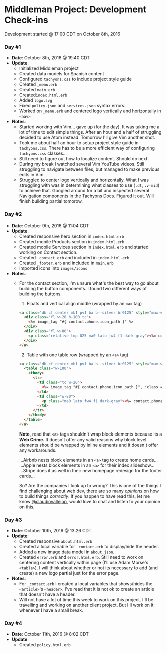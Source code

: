 # Middleman Project: Development Check-ins
Development started @ 17:00 CDT on October 8th, 2016

### Day #1
- **Date**: October 8th, 2016 @ 19:40 CDT
- **Update**:
  - Initialized Middleman project
  - Created data models for Spanish content
  - Configured `tachyons.css` to include project style guide
  - Created `_menu.erb`
  - Created `main.erb`
  - Created`index.html.erb`
  - Added `logo.svg`
  - Fixed `policy.json` and `services.json` syntax errors.
  - Worked on `_menu.erb` and centered logo vertically and horizontally in `<nav>`
- **Notes**:
  - Started working with Vim... gave up (for the day). It was taking me a lot of time to edit simple things. After an hour and a half of struggling decided to use Atom instead. Tomorrow I'll give Vim another shot.
  - Took me about half an hour to setup project style guide in `tachyons.css`. There has to be a more efficient way of configuring `tachyons.css` classes...
  - Still need to figure out how to localize content. Should do next.
  - During my break I watched several Vim YouTube videos. Still struggling to navigate between files, but managed to make previous edits in Vim.
  - Struggled to center logo vertically and horizontally. What I was struggling with was in determining what classes to use (`.dt`, `.v-mid`) to achieve that. Googled around for a bit and inspected several Navigation components in the Tachyons Docs. Figured it out. Will finish building partial tomorow.

### Day #2
- **Date**: October 9th, 2016 @ 11:04 CDT
- **Update**:
  - Created responsive hero section in `index.html.erb`
  - Created mobile Products section in `index.html.erb`
  - Created mobile Services section in `index.html.erb` and started working on Contact section.
  - Created `_contact.erb` and included in `index.html.erb`
  - Created `_footer.erb` and included in `main.erb`
  - Imported icons into `images/icons`
- **Notes**:
  - For the contact section, I'm unsure what's the best way to go about building the button components. I found two different ways of building the buttons.
    1. Floats and vertical align middle (wrapped by an `<a>` tag)
    ```html
    <a class="db cf center mb1 pv1 ba b--silver br0125" style="max-width: 17rem;">
      <div class="fl w-20 h-100 tc">
        <%= image_tag "#{ contact.phone.icon_path }" %>
      </div>
      <div class="fl w-80">
        <p class="relative top-025 ma0 lato fw4 f1 dark-gray"><%= contact.phone.number %></p>
      </div>
    </a>
    ```
    2. Table with one table row (wrapped by an `<a>` tag)
    ```html
    <a class="db cf center mb1 pv1 ba b--silver br0125" style="max-width: 17rem;">
      <table class="w-100">
        <tbody>
          <tr>
            <td class="tc w-20">
              <%= image_tag "#{ contact.phone.icon_path }", :class => "v-mid" %>
            </td>
            <td class="w-80">
              <p class="ma0 lato fw4 f1 dark-gray"><%= contact.phone.number %></p>
            </td>
          </tr>
        </tbody>
      </table>
    </a>
    ```
    **Note,** read that `<a>` tags shouldn't wrap block elements because its a **Web Crime.** It doesn't offer any valid reasons why block level elements should be wrapped by inline elements and it doesn't offer any workarounds.

    ...Airbnb nests block elements in an `<a>` tag to create home cards...
    ...Apple nests block elements in an `<a>` for their index slideshow...
    ...Stripe does it as well in their new homepage redesign for the footer cards...

    So? Are the companies I look up to wrong? This is one of the things I find challenging about web dev, there are so many *opinions* on how to build things *correctly*. If you happen to have read this, let me know [@claudiovallejop](https://twitter.com/claudiovallejop), would love to chat and listen to your opinion on this.

### Day #3
- **Date**: October 10th, 2016 @ 13:26 CDT
- **Update**:
  - Created responsive `about.html.erb`
  - Created a local variable for `_contact.erb` to display/hide the header.
  - Added a new image data model in `about.json`.
  - Created `error.erb` and `error.html.erb`. Still need to work on centering content vertically within page (I'll use Adam Morse's `<table>`). I will think about whether or not its necessary to add (and create) a new logo partial just for the error page.
- **Notes**:
  - For `_contact.erb` I created a local variables that shows/hides the `<article>`'s `<header>`. I've read that it is not ok to create an article that doesn't have a header.
  - Will not have a lot of time this week to work on this project. I'll be travelling and working on another client project. But I'll work on it whenever I have a small break.

### Day #4
- **Date**: October 11th, 2016 @ 8:02 CDT
- **Update**:
  - Created `policy.html.erb`

